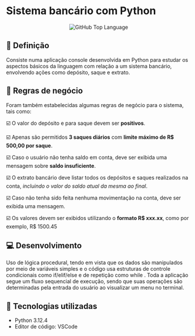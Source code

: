 
# Sistema bancário com Python

<p align="center">
<img alt="GitHub Top Language" src="https://img.shields.io/github/languages/top/Marcelo-web/sistema_bancario_1" />
</p>

## 🔷 Definição

Consiste numa aplicação console desenvolvida em Python para estudar os aspectos básicos da linguagem com relação a um sistema bancário, envolvendo ações como depósito, saque e extrato.

## 📌 Regras de negócio

Foram também estabelecidas algumas regras de negócio para o sistema, tais como:

☑️ O valor do depósito e para saque devem ser  **positivos**.

☑️ Apenas são permitidos **3 saques diários** com **limite máximo de R$ 500,00 por saque**.

☑️ Caso o usuário não tenha saldo em conta, deve ser exibida uma mensagem sobre **saldo insuficiente**.

☑️ O extrato bancário deve listar todos os depósitos  e saques realizados na conta, _incluindo o valor do saldo atual da mesma ao final_. 

☑️ Caso não tenha sido feita nenhuma movimentação na conta, deve ser exibida uma mensagem.

☑️ Os valores devem ser exibidos utilizando o **formato R$ xxx.xx**, como por exemplo, R$ 1500.45

## 💻 Desenvolvimento
Uso de lógica procedural, tendo em vista que  os dados são manipulados por meio de variáveis simples e o código usa estruturas de controle condicionais como if/elif/else  e de repetição como while . Toda a aplicação segue um fluxo sequencial de execução, sendo que suas operações são determinadas pela entrada do usuário ao visualizar um menu no terminal.

## 🚀 Tecnologias utilizadas
- Python 3.12.4
- Editor de código: VSCode
